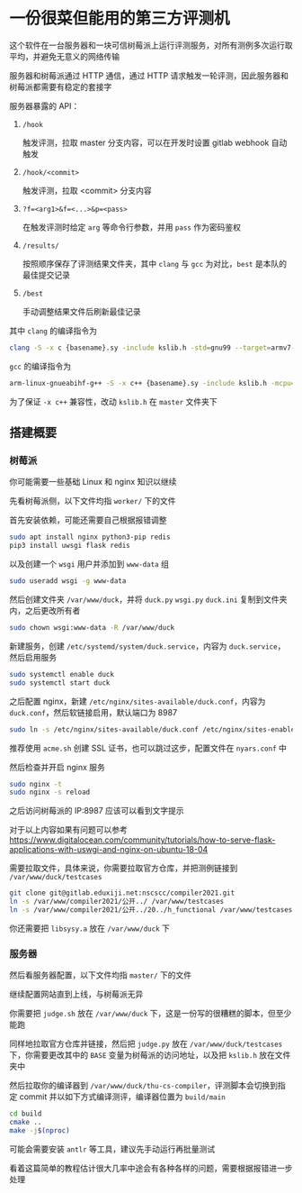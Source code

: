 # 一份很菜但能用的第三方评测机

这个软件在一台服务器和一块可信树莓派上运行评测服务，对所有测例多次运行取平均，并避免无意义的网络传输

服务器和树莓派通过 HTTP 通信，通过 HTTP 请求触发一轮评测，因此服务器和树莓派都需要有稳定的套接字

服务器暴露的 API：

1. `/hook`
    
    触发评测，拉取 master 分支内容，可以在开发时设置 gitlab webhook 自动触发

2. `/hook/<commit>`

    触发评测，拉取 \<commit\> 分支内容

3. `?f=<arg1>&f=<...>&p=<pass>`
    
    在触发评测时给定 `arg` 等命令行参数，并用 `pass` 作为密码鉴权

4. `/results/`

    按照顺序保存了评测结果文件夹，其中 `clang` 与 `gcc` 为对比，`best` 是本队的最佳提交记录

5. `/best`

    手动调整结果文件后刷新最佳记录

其中 `clang` 的编译指令为

```bash
clang -S -x c {basename}.sy -include kslib.h -std=gnu99 --target=armv7-unknown-linux-eabi -march=armv7a -mcpu=cortex-a72 -mfpu=neon -mfloat-abi=hard -O3 -Ofast -fvectorize -no-integrated-as
```

`gcc` 的编译指令为

```bash
arm-linux-gnueabihf-g++ -S -x c++ {basename}.sy -include kslib.h -mcpu=cortex-a72 -mfpu=neon -mfloat-abi=hard -O3 -Ofast
```

为了保证 `-x c++` 兼容性，改动 `kslib.h` 在 `master` 文件夹下

## 搭建概要

### 树莓派

你可能需要一些基础 Linux 和 nginx 知识以继续

先看树莓派侧，以下文件均指 `worker/` 下的文件

首先安装依赖，可能还需要自己根据报错调整

```bash
sudo apt install nginx python3-pip redis
pip3 install uwsgi flask redis
```

以及创建一个 `wsgi` 用户并添加到 `www-data` 组

```bash
sudo useradd wsgi -g www-data
```

然后创建文件夹 `/var/www/duck`，并将 `duck.py` `wsgi.py` `duck.ini` 复制到文件夹内，之后更改所有者

```bash
sudo chown wsgi:www-data -R /var/www/duck
```

新建服务，创建 `/etc/systemd/system/duck.service`，内容为 `duck.service`，然后启用服务

```bash
sudo systemctl enable duck
sudo systemctl start duck
```

之后配置 nginx，新建 `/etc/nginx/sites-available/duck.conf`，内容为 `duck.conf`，然后软链接启用，默认端口为 8987

```bash
sudo ln -s /etc/nginx/sites-available/duck.conf /etc/nginx/sites-enabled/
```

推荐使用 `acme.sh` 创建 SSL 证书，也可以跳过这步，配置文件在 `nyars.conf` 中

然后检查并开启 nginx 服务

```bash
sudo nginx -t
sudo nginx -s reload
```

之后访问树莓派的 IP:8987 应该可以看到文字提示

对于以上内容如果有问题可以参考 https://www.digitalocean.com/community/tutorials/how-to-serve-flask-applications-with-uswgi-and-nginx-on-ubuntu-18-04

需要拉取文件，具体来说，你需要拉取官方仓库，并把测例链接到 `/var/www/duck/testcases`

```bash
git clone git@gitlab.eduxiji.net:nscscc/compiler2021.git
ln -s /var/www/compiler2021/公开../ /var/www/testcases
ln -s /var/www/compiler2021/公开../20../h_functional /var/www/testcases/h_functional
```

你还需要把 `libsysy.a` 放在 `/var/www/duck` 下

### 服务器

然后看服务器配置，以下文件均指 `master/` 下的文件

继续配置网站直到上线，与树莓派无异

你需要把 `judge.sh` 放在 `/var/www/duck` 下，这是一份写的很糟糕的脚本，但至少能跑

同样地拉取官方仓库并链接，然后把 `judge.py` 放在 `/var/www/duck/testcases` 下，你需要更改其中的 `BASE` 变量为树莓派的访问地址，以及把 `kslib.h` 放在文件夹中

然后拉取你的编译器到 `/var/www/duck/thu-cs-compiler`，评测脚本会切换到指定 commit 并以如下方式编译测评，编译器位置为 `build/main`

```bash
cd build
cmake ..
make -j$(nproc)
```

可能会需要安装 `antlr` 等工具，建议先手动运行再批量测试

看着这篇简单的教程估计很大几率中途会有各种各样的问题，需要根据报错进一步处理
